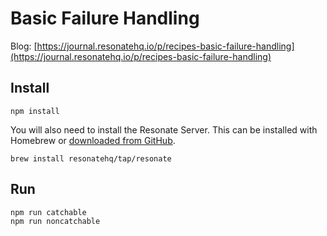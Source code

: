 # Basic Failure Handling

Blog: [https://journal.resonatehq.io/p/recipes-basic-failure-handling](https://journal.resonatehq.io/p/recipes-basic-failure-handling)

## Install
```
npm install
```

You will also need to install the Resonate Server. This can be installed with Homebrew or [downloaded from GitHub](https://github.com/resonatehq/resonate/releases/tag/v0.5.1).
```
brew install resonatehq/tap/resonate
```

## Run
```
npm run catchable
npm run noncatchable
```
